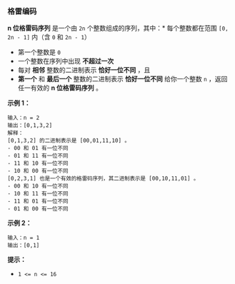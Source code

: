 ### 格雷编码 ###
**n 位格雷码序列** 是一个由 `2n` 个整数组成的序列，其中：* 每个整数都在范围 `[0, 2n - 1]` 内（含 `0` 和 `2n - 1`）
* 第一个整数是 `0`
* 一个整数在序列中出现 **不超过一次**
* 每对 **相邻** 整数的二进制表示 **恰好一位不同** ，且
* **第一个** 和 **最后一个** 整数的二进制表示 **恰好一位不同**
给你一个整数 `n` ，返回任一有效的 **n 位格雷码序列** 。



**示例 1：**

```
输入：n = 2
输出：[0,1,3,2]
解释：
[0,1,3,2] 的二进制表示是 [00,01,11,10] 。
- 00 和 01 有一位不同
- 01 和 11 有一位不同
- 11 和 10 有一位不同
- 10 和 00 有一位不同
[0,2,3,1] 也是一个有效的格雷码序列，其二进制表示是 [00,10,11,01] 。
- 00 和 10 有一位不同
- 10 和 11 有一位不同
- 11 和 01 有一位不同
- 01 和 00 有一位不同
```

**示例 2：**

```
输入：n = 1
输出：[0,1]
```



**提示：**

* `1 <= n <= 16`

